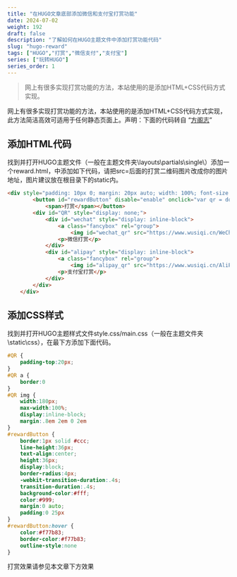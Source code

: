 ```yaml
---
title: "在HUGO文章底部添加微信和支付宝打赏功能"
date: 2024-07-02
weight: 192
draft: false
description: "了解如何在HUGO主题文件中添加打赏功能代码"
slug: "hugo-reward"
tags: ["HUGO","打赏","微信支付","支付宝"]
series: ["玩转HUGO"]
series_order: 1
---
```



> 网上有很多实现打赏功能的方法，本站使用的是添加HTML+CSS代码方式实现。

网上有很多实现打赏功能的方法，本站使用的是添加HTML+CSS代码方式实现，此方法简洁高效可适用于任何静态页面上。声明：下面的代码转自 “[方阁志](https://blog.imfang.net/web/119.html)”



## 添加HTML代码

找到并打开HUGO主题文件（一般在主题文件夹\layouts\partials\single\）添加一个reward.html，中添加如下代码，请把src=后面的打赏二维码图片改成你的图片地址，图片建议放在根目录下的static内。

```html
<div style="padding: 10px 0; margin: 20px auto; width: 100%; font-size:16px; text-align: center;">
        <button id="rewardButton" disable="enable" onclick="var qr = document.getElementById('QR'); if (qr.style.display === 'none') {qr.style.display='block';} else {qr.style.display='none'}">
            <span>打赏</span></button>
        <div id="QR" style="display: none;">
            <div id="wechat" style="display: inline-block">
                <a class="fancybox" rel="group">
                    <img id="wechat_qr" src="https://www.wusiqi.cn/WeChatPay.JPG" alt="WeChat Pay"></a>
                <p>微信打赏</p>
            </div>
            <div id="alipay" style="display: inline-block">
                <a class="fancybox" rel="group">
                    <img id="alipay_qr" src="https://www.wusiqi.cn/AliPay.JPG" alt="Alipay"></a>
                <p>支付宝打赏</p>
            </div>
        </div>
    </div>
```
## 添加CSS样式

找到并打开HUGO主题样式文件style.css/main.css（一般在主题文件夹\static\css），在最下方添加下面代码。

```css
#QR {
    padding-top:20px;
}
#QR a {
    border:0
}
#QR img {
    width:180px;
    max-width:100%;
    display:inline-block;
    margin:.8em 2em 0 2em
}
#rewardButton {
    border:1px solid #ccc;
    line-height:36px;
    text-align:center;
    height:36px;
    display:block;
    border-radius:4px;
    -webkit-transition-duration:.4s;
    transition-duration:.4s;
    background-color:#fff;
    color:#999;
    margin:0 auto;
    padding:0 25px
}
#rewardButton:hover {
    color:#f77b83;
    border-color:#f77b83;
    outline-style:none
}
```
打赏效果请参见本文章下方效果
